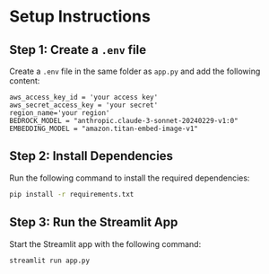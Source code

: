 # Setup Instructions

## Step 1: Create a `.env` file
Create a `.env` file in the same folder as `app.py` and add the following content:

```
aws_access_key_id = 'your access key'
aws_secret_access_key = 'your secret'
region_name='your region'
BEDROCK_MODEL = "anthropic.claude-3-sonnet-20240229-v1:0"
EMBEDDING_MODEL = "amazon.titan-embed-image-v1" 
```

## Step 2: Install Dependencies
Run the following command to install the required dependencies:

```bash
pip install -r requirements.txt
```

## Step 3: Run the Streamlit App
Start the Streamlit app with the following command:

```
streamlit run app.py
```
